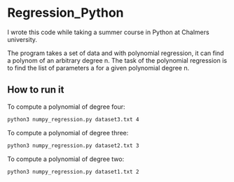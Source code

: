 # Regression_Python
I wrote this code while taking a summer course in Python at Chalmers university.

The program takes a set of data and with polynomial regression, it can find a polynom of an arbitrary degree n. The task of the polynomial regression is to find the list of parameters a for a given polynomial degree n. 

## How to run it

To compute a polynomial of degree four: 
```bash
python3 numpy_regression.py dataset3.txt 4
```

To compute a polynomial of degree three: 
```bash
python3 numpy_regression.py dataset2.txt 3
```

To compute a polynomial of degree two: 
```bash
python3 numpy_regression.py dataset1.txt 2
```

